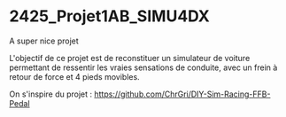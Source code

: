 # 2425_Projet1AB_SIMU4DX
A super nice projet

 L'objectif de ce projet est de reconstituer un simulateur de voiture permettant de ressentir les vraies sensations de conduite, avec un frein à retour de force et 4 pieds movibles.
 
 On s'inspire du projet : https://github.com/ChrGri/DIY-Sim-Racing-FFB-Pedal
